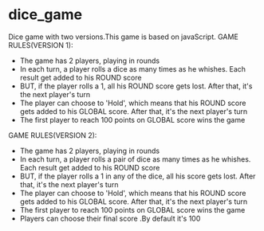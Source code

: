 # dice_game
Dice game with two versions.This game is based on javaScript.
GAME RULES(VERSION 1):

- The game has 2 players, playing in rounds
- In each turn, a player rolls a dice as many times as he whishes. Each result get added to his ROUND score
- BUT, if the player rolls a 1, all his ROUND score gets lost. After that, it's the next player's turn
- The player can choose to 'Hold', which means that his ROUND score gets added to his GLOBAL score. After that, it's the next player's turn
- The first player to reach 100 points on GLOBAL score wins the game

GAME RULES(VERSION 2):

- The game has 2 players, playing in rounds
- In each turn, a player rolls a pair of dice as many times as he whishes. Each result get added to his ROUND score
- BUT, if the player rolls a 1 in any of the dice, all his score gets lost. After that, it's the next player's turn
- The player can choose to 'Hold', which means that his ROUND score gets added to his GLOBAL score. After that, it's the next player's turn
- The first player to reach 100 points on GLOBAL score wins the game
- Players can choose their final score .By default it's 100

